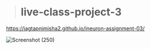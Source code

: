 > # live-class-project-3

https://jagtapnimisha2.github.io/ineuron-assignment-03/

![Screenshot (250)](https://user-images.githubusercontent.com/120504401/217304181-30a37adf-13c8-44f0-b0b1-06615a0834c9.png)
